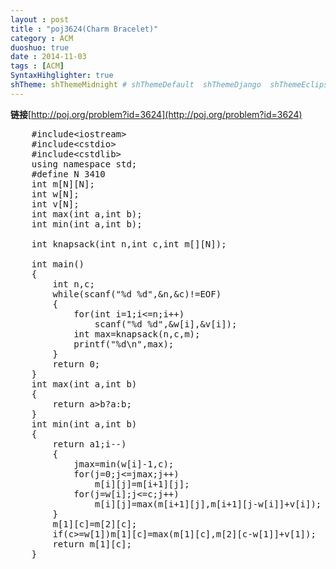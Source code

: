 ```yaml
---
layout : post
title : "poj3624(Charm Bracelet)"
category : ACM
duoshuo: true
date : 2014-11-03
tags : [ACM]
SyntaxHihglighter: true
shTheme: shThemeMidnight # shThemeDefault  shThemeDjango  shThemeEclipse  shThemeEmacs  shThemeFadeToGrey  shThemeMidnight  shThemeRDark
---
```


**链接**[http://poj.org/problem?id=3624](http://poj.org/problem?id=3624)

<!-- more -->

<pre class="brush: c; ">
	#include&lt;iostream&gt;
	#include&lt;cstdio&gt;
	#include&lt;cstdlib&gt;
	using namespace std;
	#define N 3410
	int m[N][N];
	int w[N];
	int v[N];
	int max(int a,int b);
	int min(int a,int b);
	
	int knapsack(int n,int c,int m[][N]);
	
	int main()
	{
		int n,c;
		while(scanf("%d %d",&n,&c)!=EOF)
		{
			for(int i=1;i<=n;i++)
				scanf("%d %d",&w[i],&v[i]);
			int max=knapsack(n,c,m);
			printf("%d\n",max);
		}
		return 0;
	}
	int max(int a,int b)
	{
		return a>b?a:b;
	}
	int min(int a,int b)
	{
		return a<b?a:b;
	}
	int knapsack(int n,int c,int m[][N])
	{
		int i,j;
		int jmax=min(w[n]-1,c);
		for(j=0;j<=jmax;j++)
			m[n][j]=0;
		for(j=w[n];j<=c;j++)
			m[n][j]=v[n];
		for(i=n-1;i>1;i--)
		{
			jmax=min(w[i]-1,c);
			for(j=0;j<=jmax;j++)
				m[i][j]=m[i+1][j];
			for(j=w[i];j<=c;j++)
				m[i][j]=max(m[i+1][j],m[i+1][j-w[i]]+v[i]);
		}
		m[1][c]=m[2][c];
		if(c>=w[1])m[1][c]=max(m[1][c],m[2][c-w[1]]+v[1]);
		return m[1][c];
	}
	
</pre>
